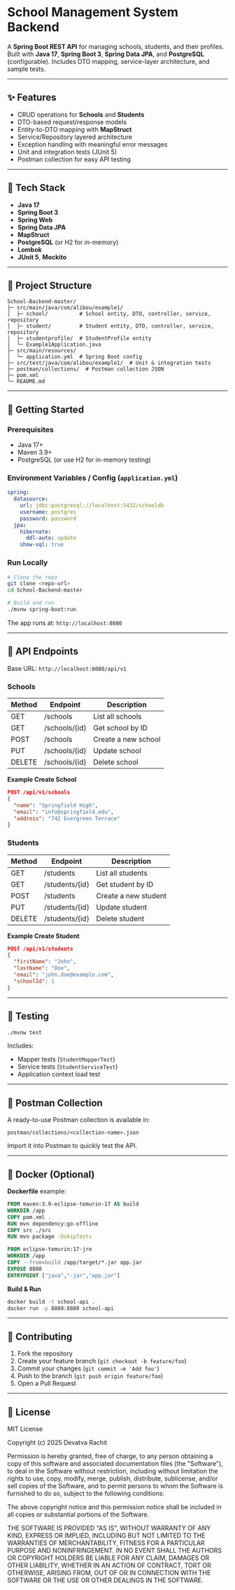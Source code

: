 # School Management System Backend

A **Spring Boot REST API** for managing schools, students, and their profiles. Built with **Java 17**, **Spring Boot 3**, **Spring Data JPA**, and **PostgreSQL** (configurable). Includes DTO mapping, service-layer architecture, and sample tests.

---

## ✨ Features

* CRUD operations for **Schools** and **Students**
* DTO-based request/response models
* Entity-to-DTO mapping with **MapStruct**
* Service/Repository layered architecture
* Exception handling with meaningful error messages
* Unit and integration tests (JUnit 5)
* Postman collection for easy API testing

---

## 🧱 Tech Stack

* **Java 17**
* **Spring Boot 3**
* **Spring Web**
* **Spring Data JPA**
* **MapStruct**
* **PostgreSQL** (or H2 for in-memory)
* **Lombok**
* **JUnit 5**, **Mockito**

---

## 📁 Project Structure

```
School-Backend-master/
├─ src/main/java/com/alibou/example1/
│  ├─ school/          # School entity, DTO, controller, service, repository
│  ├─ student/         # Student entity, DTO, controller, service, repository
│  ├─ studentprofile/  # StudentProfile entity
│  └─ Example1Application.java
├─ src/main/resources/
│  └─ application.yml  # Spring Boot config
├─ src/test/java/com/alibou/example1/  # Unit & integration tests
├─ postman/collections/  # Postman collection JSON
├─ pom.xml
└─ README.md
```

---

## 🚀 Getting Started

### Prerequisites

* Java 17+
* Maven 3.9+
* PostgreSQL (or use H2 for in-memory testing)

### Environment Variables / Config (`application.yml`)

```yaml
spring:
  datasource:
    url: jdbc:postgresql://localhost:5432/schooldb
    username: postgres
    password: password
  jpa:
    hibernate:
      ddl-auto: update
    show-sql: true
```

### Run Locally

```bash
# Clone the repo
git clone <repo-url>
cd School-Backend-master

# Build and run
./mvnw spring-boot:run
```

The app runs at: `http://localhost:8080`

---

## 📜 API Endpoints

Base URL: `http://localhost:8080/api/v1`

### Schools

| Method | Endpoint      | Description         |
| ------ | ------------- | ------------------- |
| GET    | /schools      | List all schools    |
| GET    | /schools/{id} | Get school by ID    |
| POST   | /schools      | Create a new school |
| PUT    | /schools/{id} | Update school       |
| DELETE | /schools/{id} | Delete school       |

**Example Create School**

```json
POST /api/v1/schools
{
  "name": "Springfield High",
  "email": "info@springfield.edu",
  "address": "742 Evergreen Terrace"
}
```

### Students

| Method | Endpoint       | Description          |
| ------ | -------------- | -------------------- |
| GET    | /students      | List all students    |
| GET    | /students/{id} | Get student by ID    |
| POST   | /students      | Create a new student |
| PUT    | /students/{id} | Update student       |
| DELETE | /students/{id} | Delete student       |

**Example Create Student**

```json
POST /api/v1/students
{
  "firstName": "John",
  "lastName": "Doe",
  "email": "john.doe@example.com",
  "schoolId": 1
}
```

---

## 🧪 Testing

```bash
./mvnw test
```

Includes:

* Mapper tests (`StudentMapperTest`)
* Service tests (`StudentServiceTest`)
* Application context load test

---

## 📂 Postman Collection

A ready-to-use Postman collection is available in:

```
postman/collections/<collection-name>.json
```

Import it into Postman to quickly test the API.

---

## 🐳 Docker (Optional)

**Dockerfile** example:

```dockerfile
FROM maven:3.9-eclipse-temurin-17 AS build
WORKDIR /app
COPY pom.xml .
RUN mvn dependency:go-offline
COPY src ./src
RUN mvn package -DskipTests

FROM eclipse-temurin:17-jre
WORKDIR /app
COPY --from=build /app/target/*.jar app.jar
EXPOSE 8080
ENTRYPOINT ["java","-jar","app.jar"]
```

**Build & Run**

```bash
docker build -t school-api .
docker run -p 8080:8080 school-api
```

---

## 🤝 Contributing

1. Fork the repository
2. Create your feature branch (`git checkout -b feature/foo`)
3. Commit your changes (`git commit -m 'Add foo'`)
4. Push to the branch (`git push origin feature/foo`)
5. Open a Pull Request

---

## 📄 License

MIT License

Copyright (c) 2025 Devatva Rachit

Permission is hereby granted, free of charge, to any person obtaining a copy
of this software and associated documentation files (the "Software"), to deal
in the Software without restriction, including without limitation the rights
to use, copy, modify, merge, publish, distribute, sublicense, and/or sell
copies of the Software, and to permit persons to whom the Software is
furnished to do so, subject to the following conditions:

The above copyright notice and this permission notice shall be included in
all copies or substantial portions of the Software.

THE SOFTWARE IS PROVIDED "AS IS", WITHOUT WARRANTY OF ANY KIND, EXPRESS OR
IMPLIED, INCLUDING BUT NOT LIMITED TO THE WARRANTIES OF MERCHANTABILITY,
FITNESS FOR A PARTICULAR PURPOSE AND NONINFRINGEMENT. IN NO EVENT SHALL THE
AUTHORS OR COPYRIGHT HOLDERS BE LIABLE FOR ANY CLAIM, DAMAGES OR OTHER
LIABILITY, WHETHER IN AN ACTION OF CONTRACT, TORT OR OTHERWISE, ARISING FROM,
OUT OF OR IN CONNECTION WITH THE SOFTWARE OR THE USE OR OTHER DEALINGS IN
THE SOFTWARE.
